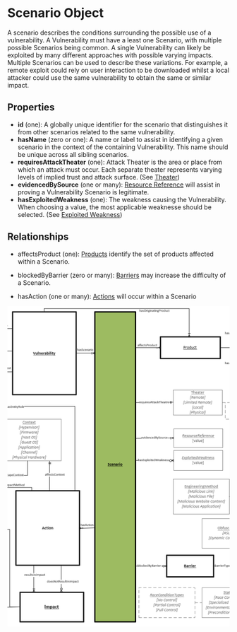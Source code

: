 # Scenario Object

A scenario describes the conditions surrounding the possible use of a vulnerability. A Vulnerability must have a least one Scenario, with multiple possible Scenarios being common. A single Vulnerability can likely be exploited by many different approaches with possible varying impacts. Multiple Scenarios can be used to describe these variations. For example, a remote exploit could rely on user interaction to be downloaded whilst a local attacker could use the same vulnerability to obtain the same or similar impact.

## Properties
- **id** (one): A globally unique identifier for the scenario that distinguishes it from other scenarios related to the same vulnerability.
- **hasName** (zero or one): A name or label to assist in identifying a given scenario in the context of the containing Vulnerability. This name should be unique across all sibling scenarios.
- **requiresAttackTheater** (one): Attack Theater is the area or place from which an attack must occur. Each separate theater represents varying levels of implied trust and attack surface. (See [Theater](../values/theater.md))
- **evidencedBySource** (one or many):  [Resource Reference](../values/resource-reference.md) will assist in proving a Vulnerability Scenario is legitimate. 
- **hasExploitedWeakness** (one): The weakness causing the Vulnerability. When choosing a value, the most applicable weaknesse should be selected. (See [Exploited Weakness](../values/exploited-weakness.md))


## Relationships

* affectsProduct (one): [Products](product.md) identify the set of products affected within a Scenario.

* blockedByBarrier (zero or many): [Barriers](barrier.md) may increase the difficulty of a Scenario.

* hasAction (one or many): [Actions](action.md) will occur within a Scenario

![Scenario Graph](../figures/graphsnippets/ScenarioSnippet.png "Scenario Graph")